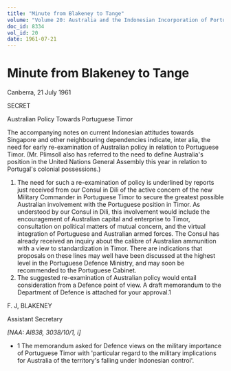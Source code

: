 ```yaml
---
title: "Minute from Blakeney to Tange"
volume: "Volume 20: Australia and the Indonesian Incorporation of Portuguese Timor, 1974-1976"
doc_id: 8334
vol_id: 20
date: 1961-07-21
---
```


# Minute from Blakeney to Tange

Canberra, 21 July 1961

SECRET

Australian Policy Towards Portuguese Timor

The accompanying notes on current Indonesian attitudes towards Singapore and other neighbouring dependencies indicate, inter alia, the need for early re-examination of Australian policy in relation to Portuguese Timor. (Mr. Plimsoll also has referred to the need to define Australia's position in the United Nations General Assembly this year in relation to Portugal's colonial possessions.)

  1. The need for such a re-examination of policy is underlined by reports just received from our Consul in Dili of the active concern of the new Military Commander in Portuguese Timor to secure the greatest possible Australian involvement with the Portuguese position in Timor. As understood by our Consul in Dili, this involvement would include the encouragement of Australian capital and enterprise to Timor, consultation on political matters of mutual concern, and the virtual integration of Portuguese and Australian armed forces. The Consul has already received an inquiry about the calibre of Australian ammunition with a view to standardization in Timor. There are indications that proposals on these lines may well have been discussed at the highest level in the Portuguese Defence Ministry, and may soon be recommended to the Portuguese Cabinet.
  2. The suggested re-examination of Australian policy would entail consideration from a Defence point of view. A draft memorandum to the Department of Defence is attached for your approval.1



F. J, BLAKENEY

Assistant Secretary

_[NAA: Al838, 3038/10/1, i]_

  * 1 The memorandum asked for Defence views on the military importance of Portuguese Timor with 'particular regard to the military implications for Australia of the territory's falling under Indonesian control'. 



